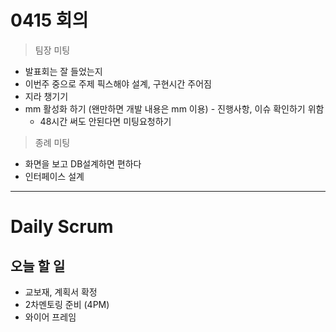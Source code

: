 # 0415 회의

> 팀장 미팅

- 발표회는 잘 들었는지
- 이번주 중으로 주제 픽스해야 설계, 구현시간 주어짐
- 지라 챙기기
- mm 활성화 하기 (왠만하면 개발 내용은 mm 이용) - 진행사항, 이슈 확인하기 위함
    - 48시간 써도 안된다면 미팅요청하기

> 종례 미팅

- 화면을 보고 DB설계하면 편하다
- 인터페이스 설계

---

# Daily Scrum

## 오늘 할 일

- 교보재, 계획서 확정
- 2차멘토링 준비 (4PM)
- 와이어 프레임